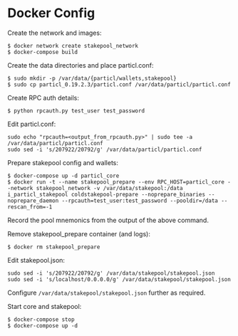 # Docker Config

Create the network and images:
```
$ docker network create stakepool_network
$ docker-compose build
```

Create the data directories and place particl.conf:
```
$ sudo mkdir -p /var/data/{particl/wallets,stakepool}
$ sudo cp particl_0.19.2.3/particl.conf /var/data/particl/particl.conf
```

Create RPC auth details:
```
$ python rpcauth.py test_user test_password
```

Edit particl.conf:
```
sudo echo "rpcauth=<output_from_rpcauth.py>" | sudo tee -a /var/data/particl/particl.conf
sudo sed -i 's/207922/20792/g' /var/data/particl/particl.conf
```

Prepare stakepool config and wallets:
```
$ docker-compose up -d particl_core
$ docker run -t --name stakepool_prepare --env RPC_HOST=particl_core --network stakepool_network -v /var/data/stakepool:/data i_particl_stakepool coldstakepool-prepare --noprepare_binaries --noprepare_daemon --rpcauth=test_user:test_password --pooldir=/data --rescan_from=-1
```

Record the pool mnemonics from the output of the above command.

Remove stakepool_prepare container (and logs):
```
$ docker rm stakepool_prepare
```

Edit stakepool.json:
```
sudo sed -i 's/207922/20792/g' /var/data/stakepool/stakepool.json
sudo sed -i 's/localhost/0.0.0.0/g' /var/data/stakepool/stakepool.json
```

Configure `/var/data/stakepool/stakepool.json` further as required.

Start core and stakepool:
```
$ docker-compose stop
$ docker-compose up -d
```
